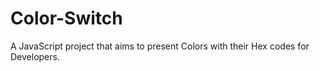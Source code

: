 # Color-Switch
A JavaScript project that aims to present Colors with their Hex codes for Developers.
